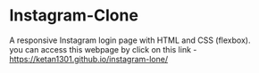 # Instagram-Clone
A responsive Instagram login page with HTML and CSS (flexbox).\
you can access this webpage by click on this link - https://ketan1301.github.io/instagram-lone/
